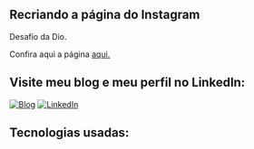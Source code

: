## Recriando a página do Instagram

Desafio da Dio.

Confira aqui a página  [aqui.](https://lgomesroc.github.io/recriando-a-pagina-do-instagram)</br>




## Visite meu blog e meu perfil no LinkedIn:

[![Blog](https://img.shields.io/badge/Medium-12100E?style=for-the-badge&logo=medium&logoColor=white)](https://medium.com/@lgomesroc)
[![LinkedIn](https://img.shields.io/badge/LinkedIn-0077B5?style=for-the-badge&logo=linkedin&logoColor=white)](https://www.linkedin.com/in/lgomesroc/)


## Tecnologias usadas:
<div style="display: inline_block"></br>
   
</div></br>
